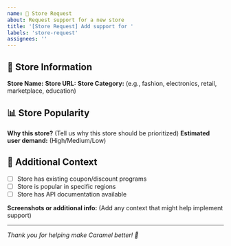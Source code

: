 ```yaml
---
name: 🏪 Store Request
about: Request support for a new store
title: '[Store Request] Add support for '
labels: 'store-request'
assignees: ''
---
```


## 🏪 Store Information
**Store Name:**
**Store URL:**
**Store Category:** (e.g., fashion, electronics, retail, marketplace, education)

## 📊 Store Popularity
**Why this store?** (Tell us why this store should be prioritized)
**Estimated user demand:** (High/Medium/Low)

## 🔗 Additional Context
- [ ] Store has existing coupon/discount programs
- [ ] Store is popular in specific regions
- [ ] Store has API documentation available

**Screenshots or additional info:**
(Add any context that might help implement support)

---
*Thank you for helping make Caramel better! 🎉*